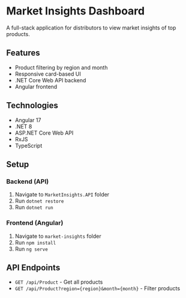 # Market Insights Dashboard

A full-stack application for distributors to view market insights of top products.

## Features
- Product filtering by region and month
- Responsive card-based UI
- .NET Core Web API backend
- Angular frontend

## Technologies
- Angular 17
- .NET 8
- ASP.NET Core Web API
- RxJS
- TypeScript

## Setup

### Backend (API)
1. Navigate to `MarketInsights.API` folder
2. Run `dotnet restore`
3. Run `dotnet run`

### Frontend (Angular)
1. Navigate to `market-insights` folder
2. Run `npm install`
3. Run `ng serve`

## API Endpoints
- `GET /api/Product` - Get all products
- `GET /api/Product?region={region}&month={month}` - Filter products
